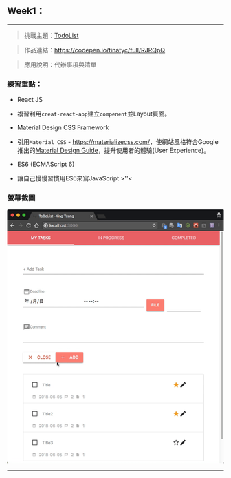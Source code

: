 ## Week1：
---

> 挑戰主題：[TodoList](https://codepen.io/tinatyc/full/RJRQpQ)

> 作品連結：<https://codepen.io/tinatyc/full/RJRQpQ>

> 應用說明：代辦事項與清單

### 練習重點：

- React JS
 - 複習利用`creat-react-app`建立`compenent`並Layout頁面。

 
- Material Design CSS Framework
 - 引用`Material CSS` - <https://materializecss.com/>，使網站風格符合Google推出的[Material Design Guide](https://material.io/)，提升使用者的體驗(User Experience)。

- ES6 (ECMAScript 6)
 - 讓自己慢慢習慣用ES6來寫JavaScript >''<

### 螢幕截圖

![代辦清單圖示](https://github.com/tinatyc/TheF2E-17King/blob/master/ScreenShot/1_TodoList_Screenshot.gif?raw=true "代辦清單圖示")

--- 

